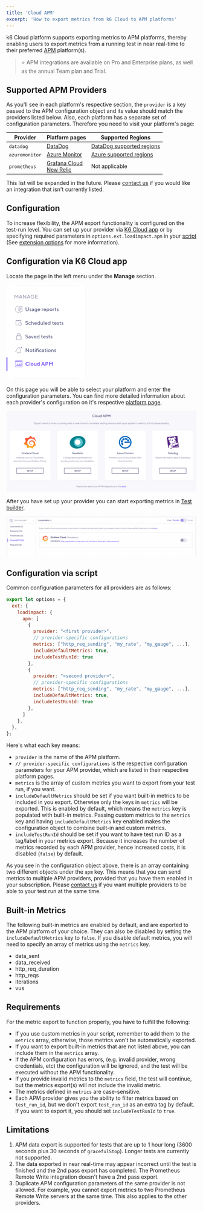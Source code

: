 ```yaml
---
title: 'Cloud APM'
excerpt: 'How to export metrics from k6 Cloud to APM platforms'
---
```


k6 Cloud platform supports exporting metrics to APM platforms, thereby enabling users to export metrics from a running test in near real-time to their preferred [APM](https://en.wikipedia.org/wiki/Application_performance_management) platform(s).

> ⭐️ APM integrations are available on Pro and Enterprise plans, as well as the annual Team plan and Trial.

## Supported APM Providers

As you'll see in each platform's respective section, the `provider` is a key passed to the APM configuration object and its value should match the providers listed below. Also, each platform has a separate set of configuration parameters. Therefore you need to visit your platform's page:

| Provider       | Platform pages                                                                    | Supported Regions                                                                        |
| -------------- | -------------------------------------------------------------------------------- | ---------------------------------------------------------------------------------------- |
| `datadog`      | [DataDog](/cloud/integrations/cloud-apm/datadog)                                 | [DataDog supported regions](/cloud/integrations/cloud-apm/datadog#supported-regions)     |
| `azuremonitor` | [Azure Monitor](/cloud/integrations/cloud-apm/azure-monitor)                     | [Azure supported regions](/cloud/integrations/cloud-apm/azure-monitor#supported-regions) |
| `prometheus`   | [Grafana Cloud](/cloud/integrations/cloud-apm/grafana-cloud)<br/>[New Relic](/cloud/integrations/cloud-apm/new-relic) | Not applicable                                                                           |

This list will be expanded in the future. Please [contact us](https://k6.io/contact) if you would like an integration that isn't currently listed.

## Configuration

To increase flexibility, the APM export functionality is configured on the test-run level. You can set up your provider via [K6 Cloud app](/cloud/integrations/cloud-apm/#configuration-via-k6-cloud-app) or by specifying required parameters in `options.ext.loadimpact.apm` in your [script](/cloud/integrations/cloud-apm/#configuration-via-script) (See [extension options](/using-k6/options#extension-options) for more information).

## Configuration via K6 Cloud app

Locate the page in the left menu under the **Manage** section.

![Manage Menu UI](images/05-Cloud-APM/cloud-app-manage-menu.png)

On this page you will be able to select your platform and enter the configuration parameters. You can find more detailed information about each provider's configuration on it's respective [platform page](/cloud/integrations/cloud-apm/#supported-apm-providers).

![Cloud APM - Page UI](images/05-Cloud-APM/cloud-app-apm-page.png)

After you have set up your provider you can start exporting metrics in [Test builder](/test-authoring/test-builder).

![Test Builder - Cloud APM UI](images/05-Cloud-APM/cloud-app-testbuilder-apm.png)

## Configuration via script

Common configuration parameters for all providers are as follows:

```javascript
export let options = {
  ext: {
    loadimpact: {
      apm: [
        {
          provider: "<first provider>",
          // provider-specific configurations
          metrics: ["http_req_sending", "my_rate", "my_gauge", ...],
          includeDefaultMetrics: true,
          includeTestRunId: true
        },
        {
          provider: "<second provider>",
          // provider-specific configurations
          metrics: ["http_req_sending", "my_rate", "my_gauge", ...],
          includeDefaultMetrics: true,
          includeTestRunId: true
        },
      ]
    },
  },
};
```

Here's what each key means:

- `provider` is the name of the APM platform.
- `// provider-specific configurations` is the respective configuration parameters for your APM provider, which are listed in their respective platform pages.
- `metrics` is the array of custom metrics you want to export from your test run, if you want.
- `includeDefaultMetrics` should be set if you want built-in metrics to be included in you export. Otherwise only the keys in `metrics` will be exported. This is enabled by default, which means the `metrics` key is populated with built-in metrics. Passing custom metrics to the `metrics` key and having `includeDefaultMetrics` key enabled makes the configuration object to combine built-in and custom metrics.
- `includeTestRunId` should be set if you want to have test run ID as a tag/label in your metrics export. Because it increases the number of metrics recorded by each APM provider, hence increased costs, it is disabled (`false`) by default.

As you see in the configuration object above, there is an array containing two different objects under the `apm` key. This means that you can send metrics to multiple APM providers, provided that you have them enabled in your subscription. Please [contact us](https://k6.io/contact) if you want multiple providers to be able to your test run at the same time.

## Built-in Metrics

The following built-in metrics are enabled by default, and are exported to the APM platform of your choice. They can also be disabled by setting the `includeDefaultMetrics` key to `false`. If you disable default metrics, you will need to specify an array of metrics using the `metrics` key.

- data_sent
- data_received
- http_req_duration
- http_reqs
- iterations
- vus

## Requirements

For the metric export to function properly, you have to fulfill the following:

- If you use custom metrics in your script, remember to add them to the `metrics` array, otherwise, those metrics won't be automatically exported.
- If you want to export built-in metrics that are not listed above, you can include them in the `metrics` array.
- If the APM configuration has errors, (e.g. invalid provider, wrong credentials, etc) the configuration will be ignored, and the test will be executed without the APM functionality.
- If you provide invalid metrics to the `metrics` field, the test will continue, but the metrics export(s) will not include the invalid metric.
- The metrics defined in `metrics` are case-sensitive.
- Each APM provider gives you the ability to filter metrics based on `test_run_id`, but we don't export `test_run_id` as an extra tag by default. If you want to export it, you should set `includeTestRunId` to `true`.

## Limitations

1. APM data export is supported for tests that are up to 1 hour long (3600 seconds plus 30 seconds of `gracefulStop`). Longer tests are currently not supported.
2. The data exported in near real-time may appear incorrect until the test is finished and the 2nd pass export has completed. The Prometheus Remote Write integration doesn't have a 2nd pass export.
3. Duplicate APM configuration parameters of the same provider is not allowed. For example, you cannot export metrics to two Prometheus Remote Write servers at the same time. This also applies to the other providers.
